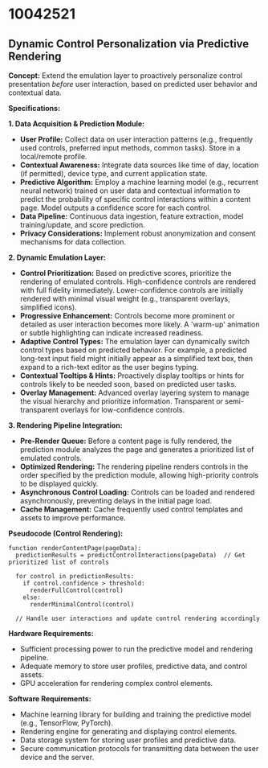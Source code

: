 # 10042521

## Dynamic Control Personalization via Predictive Rendering

**Concept:** Extend the emulation layer to proactively personalize control presentation *before* user interaction, based on predicted user behavior and contextual data.

**Specifications:**

**1. Data Acquisition & Prediction Module:**

*   **User Profile:** Collect data on user interaction patterns (e.g., frequently used controls, preferred input methods, common tasks). Store in a local/remote profile.
*   **Contextual Awareness:** Integrate data sources like time of day, location (if permitted), device type, and current application state.
*   **Predictive Algorithm:** Employ a machine learning model (e.g., recurrent neural network) trained on user data and contextual information to predict the probability of specific control interactions within a content page.  Model outputs a confidence score for each control.
*   **Data Pipeline:**  Continuous data ingestion, feature extraction, model training/update, and score prediction.
*   **Privacy Considerations:** Implement robust anonymization and consent mechanisms for data collection.

**2.  Dynamic Emulation Layer:**

*   **Control Prioritization:**  Based on predictive scores, prioritize the rendering of emulated controls. High-confidence controls are rendered with full fidelity immediately. Lower-confidence controls are initially rendered with minimal visual weight (e.g., transparent overlays, simplified icons).
*   **Progressive Enhancement:**  Controls become more prominent or detailed as user interaction becomes more likely.  A 'warm-up' animation or subtle highlighting can indicate increased readiness.
*   **Adaptive Control Types:**  The emulation layer can dynamically switch control types based on predicted behavior. For example, a predicted long-text input field might initially appear as a simplified text box, then expand to a rich-text editor as the user begins typing.
*   **Contextual Tooltips & Hints:**  Proactively display tooltips or hints for controls likely to be needed soon, based on predicted user tasks.
*   **Overlay Management:** Advanced overlay layering system to manage the visual hierarchy and prioritize information.  Transparent or semi-transparent overlays for low-confidence controls.

**3.  Rendering Pipeline Integration:**

*   **Pre-Render Queue:** Before a content page is fully rendered, the prediction module analyzes the page and generates a prioritized list of emulated controls.
*   **Optimized Rendering:** The rendering pipeline renders controls in the order specified by the prediction module, allowing high-priority controls to be displayed quickly.
*   **Asynchronous Control Loading:**  Controls can be loaded and rendered asynchronously, preventing delays in the initial page load.
*   **Cache Management:** Cache frequently used control templates and assets to improve performance.

**Pseudocode (Control Rendering):**

```
function renderContentPage(pageData):
  predictionResults = predictControlInteractions(pageData)  // Get prioritized list of controls
  
  for control in predictionResults:
    if control.confidence > threshold:
      renderFullControl(control)
    else:
      renderMinimalControl(control)

  // Handle user interactions and update control rendering accordingly
```

**Hardware Requirements:**

*   Sufficient processing power to run the predictive model and rendering pipeline.
*   Adequate memory to store user profiles, predictive data, and control assets.
*   GPU acceleration for rendering complex control elements.

**Software Requirements:**

*   Machine learning library for building and training the predictive model (e.g., TensorFlow, PyTorch).
*   Rendering engine for generating and displaying control elements.
*   Data storage system for storing user profiles and predictive data.
*   Secure communication protocols for transmitting data between the user device and the server.